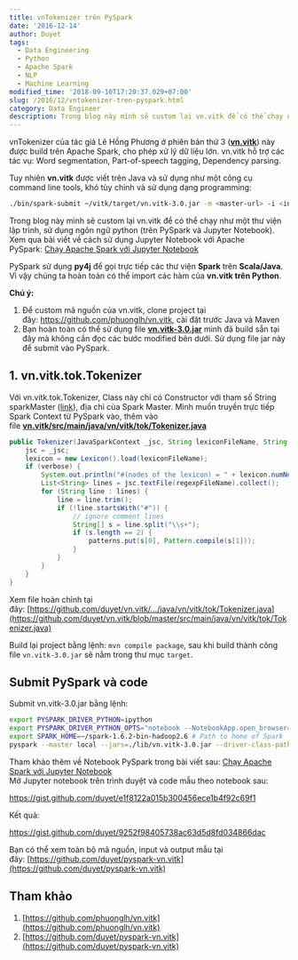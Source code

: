 ```yaml
---
title: vnTokenizer trên PySpark
date: '2016-12-14'
author: Duyet
tags:
  - Data Engineering
  - Python
  - Apache Spark
  - NLP
  - Machine Learning
modified_time: '2018-09-10T17:20:37.029+07:00'
slug: /2016/12/vntokenizer-tren-pyspark.html
category: Data Engineer
description: Trong blog này mình sẽ custom lại vn.vitk để có thể chạy như một thư viện lập trình, sử dụng ngôn ngữ python (trên PySpark và Jupyter Notebook).
---
```


vnTokenizer của tác giả Lê Hồng Phương ở phiên bản thứ 3 (**[vn.vitk](https://github.com/phuonglh/vn.vitk)**) này được build trên Apache Spark, cho phép xử lý dữ liệu lớn. vn.vitk hỗ trợ các tác vụ: Word segmentation, Part-of-speech tagging, Dependency parsing.

Tuy nhiên **vn.vitk** được viết trên Java và sử dụng như một công cụ command line tools, khó tùy chỉnh và sử dụng dạng programming:

```bash
./bin/spark-submit ~/vitk/target/vn.vitk-3.0.jar -m <master-url> -i <input-file> -o <output-file> -v
```

Trong blog này mình sẽ custom lại vn.vitk để có thể chạy như một thư viện lập trình, sử dụng ngôn ngữ python (trên PySpark và Jupyter Notebook).  
Xem qua bài viết về cách sử dụng Jupyter Notebook với Apache PySpark: [Chạy Apache Spark với Jupyter Notebook](https://blog.duyet.net/2016/09/chay-apache-spark-voi-jupiter-notebook.html#.WEz76RJ97_g)

PySpark sử dụng **py4j** để gọi trực tiếp các thư viện **Spark** trên **Scala/Java**. Vì vậy chúng ta hoàn toàn có thể import các hàm của **vn.vitk trên Python**.

**Chú ý:**

1.  Để custom mã nguồn của vn.vitk, clone project tại đây: https://github.com/phuonglh/vn.vitk, cài đặt trước Java và Maven
2.  Bạn hoàn toàn có thể sử dụng file **[vn.vitk-3.0.jar](https://github.com/duyet/pyspark-vn.vitk/blob/master/lib/vn.vitk-3.0.jar)** mình đã build sẵn tại đây mà không cần đọc các bước modified bên dưới. Sử dụng file jar này để submit vào PySpark.

## 1. vn.vitk.tok.Tokenizer

Với vn.vitk.tok.Tokenizer, Class này chỉ có Constructor với tham số String sparkMaster ([link](https://github.com/phuonglh/vn.vitk/blob/master/src/main/java/vn/vitk/tok/Tokenizer.java#L77)), địa chỉ của Spark Master. Mình muốn truyền trực tiếp Spark Context từ PySpark vào, thêm vào file **[vn.vitk/src/main/java/vn/vitk/tok/Tokenizer.java](https://github.com/phuonglh/vn.vitk/blob/master/src/main/java/vn/vitk/tok/Tokenizer.java#L77)**

```java
public Tokenizer(JavaSparkContext _jsc, String lexiconFileName, String regexpFileName) {
    jsc = _jsc;
    lexicon = new Lexicon().load(lexiconFileName);
    if (verbose) {
        System.out.println("#(nodes of the lexicon) = " + lexicon.numNodes());
        List<String> lines = jsc.textFile(regexpFileName).collect();
        for (String line : lines) {
            line = line.trim();
            if (!line.startsWith("#")) {
                // ignore comment lines
                String[] s = line.split("\\s+");
                if (s.length == 2) {
                    patterns.put(s[0], Pattern.compile(s[1]));
                }
            }
        }
    }
}
```

Xem file hoàn chỉnh tại đây: [https://github.com/duyet/vn.vitk/.../java/vn/vitk/tok/Tokenizer.java](https://github.com/duyet/vn.vitk/blob/master/src/main/java/vn/vitk/tok/Tokenizer.java)

Build lại project bằng lệnh: `mvn compile package`, sau khi build thành công file `vn.vitk-3.0.jar` sẽ nằm trong thư mục `target`.

## Submit PySpark và code

Submit vn.vitk-3.0.jar bằng lệnh:

```bash
export PYSPARK_DRIVER_PYTHON=ipython
export PYSPARK_DRIVER_PYTHON_OPTS="notebook --NotebookApp.open_browser=False --NotebookApp.ip='*' --NotebookApp.port=8880"
export SPARK_HOME=~/spark-1.6.2-bin-hadoop2.6 # Path to home of Spark
pyspark --master local --jars=./lib/vn.vitk-3.0.jar --driver-class-path=./lib/vn.vitk-3.0.jar
```

Tham khảo thêm về Notebook PySpark trong bài viết sau: [Chạy Apache Spark với Jupyter Notebook](https://blog.duyet.net/2016/09/chay-apache-spark-voi-jupiter-notebook.html#.WEz76RJ97_g)  
Mở Jupyter notebook trên trình duyệt và code mẫu theo notebook sau:

https://gist.github.com/duyet/e1f8122a015b300456ece1b4f92c69f1

Kết quả:

https://gist.github.com/duyet/9252f98405738ac63d5d8fd034866dac

Bạn có thể xem toàn bộ mã nguồn, input và output mẫu tại đây: [https://github.com/duyet/pyspark-vn.vitk](https://github.com/duyet/pyspark-vn.vitk)

## Tham khảo

1.  [https://github.com/phuonglh/vn.vitk](https://github.com/phuonglh/vn.vitk)
2.  [https://github.com/duyet/pyspark-vn.vitk](https://github.com/duyet/pyspark-vn.vitk)
